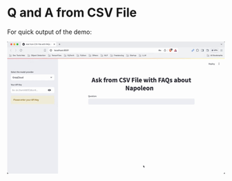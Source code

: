 # Q and A from CSV File

For quick output of the demo:
<p align="center">
  <img src="https://github.com/hirenhk15/llm-ask-csv/blob/main/app_demo.gif" alt="animated" />
</p>